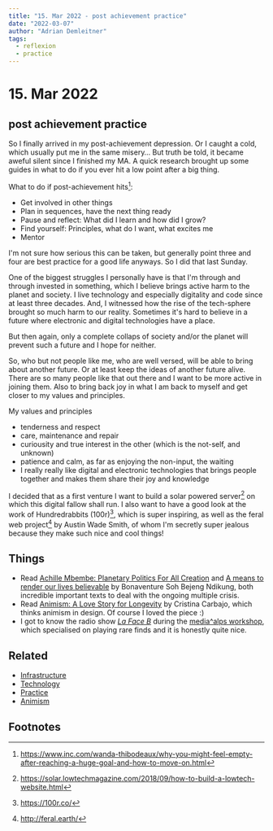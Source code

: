 ```yaml
---
title: "15. Mar 2022 - post achievement practice"
date: "2022-03-07"
author: "Adrian Demleitner"
tags:
  - reflexion
  - practice
---
```

# 15. Mar 2022
## post achievement practice
So I finally arrived in my post-achievement depression. Or I caught a cold, which usually put me in the same misery… But truth be told, it became aweful silent since I finished my MA. A quick research brought up some guides in what to do if you ever hit a low point after a big thing.

What to do if post-achievement hits[^1]:

- Get involved in other things
- Plan in sequences, have the next thing ready
- Pause and reflect: What did I learn and how did I grow?
- Find yourself: Principles, what do I want, what excites me
- Mentor

I'm not sure how serious this can be taken, but generally point three and four are best practice for a good life anyways. So I did that last Sunday.

One of the biggest struggles I personally have is that I'm through and through invested in something, which I believe brings active harm to the planet and society. I live technology and especially digitality and code since at least three decades. And, I witnessed how the rise of the tech-sphere brought so much harm to our reality. Sometimes it's hard to believe in a future where electronic and digital technologies have a place.

But then again, only a complete collaps of society and/or the planet will prevent such a future and I hope for neither.

So, who but not people like me, who are well versed, will be able to bring about another future. Or at least keep the ideas of another future alive. There are so many people like that out there and I want to be more active in joining them. Also to bring back joy in what I am back to myself and get closer to my values and principles.

My values and principles

- tenderness and respect
- care, maintenance and repair
- curiousity and true interest in the other (which is the not-self, and unknown)
- patience and calm, as far as enjoying the non-input, the waiting
- I really really like digital and electronic technologies that brings people together and makes them share their joy and knowledge

I decided that as a first venture I want to build a solar powered server[^3] on which this digital fallow shall run. I also want to have a good look at the work of Hundredrabbits (100r)[^2], which is super inspiring, as well as the feral web project[^4] by Austin Wade Smith, of whom I'm secretly super jealous because they make such nice and cool things!

## Things
- Read [Achille Mbembe: Planetary Politics For All Creation](https://www.noemamag.com/how-to-develop-a-planetary-consciousness/) and [A means to render our lives believable](https://www.newframe.com/long-read-a-means-to-render-our-lives-believable/) by Bonaventure Soh Bejeng Ndikung, both incredible important texts to deal with the ongoing multiple crisis.
- Read [Animism: A Love Story for Longevity](reading/@AnimismLoveStory2022.md) by Cristina Carbajo, which thinks animism in design. Of course I loved the piece :)
- I got to know the radio show [*La Face B*](https://www.rts.ch/audio-podcast/emissions/2021/emission/la-face-b-25000845.html) during the [media^alps workshop](journal/2022-03-07.md), which specialised on playing rare finds and it is honestly quite nice.

## Related
- [Infrastructure](topics/Infrastructure.md)
- [Technology](notes/Technology.md)
- [Practice](Practice)
- [Animism](topics/Animism.md)

## Footnotes

[^1]: https://www.inc.com/wanda-thibodeaux/why-you-might-feel-empty-after-reaching-a-huge-goal-and-how-to-move-on.html

[^2]: https://100r.co/

[^3]: https://solar.lowtechmagazine.com/2018/09/how-to-build-a-lowtech-website.html

[^4]: http://feral.earth/
